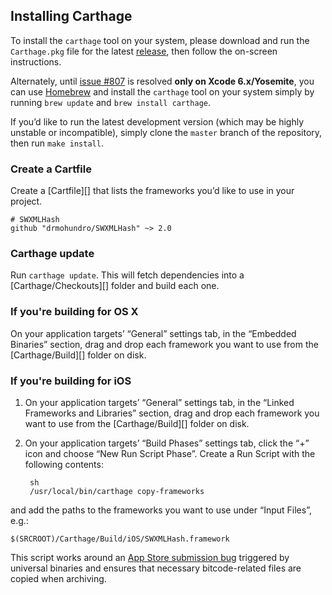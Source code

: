 ## Installing Carthage

To install the `carthage` tool on your system, please download and run the `Carthage.pkg` file for the latest  [release](https://github.com/Carthage/Carthage/releases), then follow the on-screen instructions.

Alternately, until [issue #807](https://github.com/Carthage/Carthage/issues/807) is resolved **only on Xcode 6.x/Yosemite**, you can use [Homebrew](http://brew.sh) and install the `carthage` tool on your system simply by running `brew update` and `brew install carthage`.

If you’d like to run the latest development version (which may be highly unstable or incompatible), simply clone the `master` branch of the repository, then run `make install`.


### Create a Cartfile

Create a [Cartfile][] that lists the frameworks you’d like to use in your project.

    # SWXMLHash
    github "drmohundro/SWXMLHash" ~> 2.0


### Carthage update

Run `carthage update`. This will fetch dependencies into a [Carthage/Checkouts][] folder and build each one.


### If you're building for OS X

On your application targets’ “General” settings tab, in the “Embedded Binaries” section, drag and drop each framework you want to use from the [Carthage/Build][] folder on disk.

### If you're building for iOS

1. On your application targets’ “General” settings tab, in the “Linked Frameworks and Libraries” section, drag and drop each framework you want to use from the [Carthage/Build][] folder on disk.
1. On your application targets’ “Build Phases” settings tab, click the “+” icon and choose “New Run Script Phase”. Create a Run Script with the following contents:

        sh
        /usr/local/bin/carthage copy-frameworks

and add the paths to the frameworks you want to use under “Input Files”, e.g.:


    $(SRCROOT)/Carthage/Build/iOS/SWXMLHash.framework


This script works around an [App Store submission bug](http://www.openradar.me/radar?id=6409498411401216) triggered by universal binaries and ensures that necessary bitcode-related files are copied when archiving.
